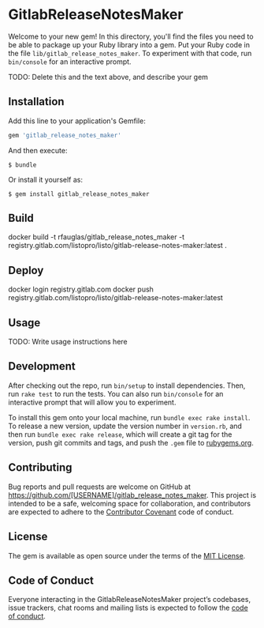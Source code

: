 # GitlabReleaseNotesMaker

Welcome to your new gem! In this directory, you'll find the files you need to be able to package up your Ruby library into a gem. Put your Ruby code in the file `lib/gitlab_release_notes_maker`. To experiment with that code, run `bin/console` for an interactive prompt.

TODO: Delete this and the text above, and describe your gem

## Installation

Add this line to your application's Gemfile:

```ruby
gem 'gitlab_release_notes_maker'
```

And then execute:

    $ bundle

Or install it yourself as:

    $ gem install gitlab_release_notes_maker

## Build 
docker build -t rfauglas/gitlab_release_notes_maker  -t registry.gitlab.com/listopro/listo/gitlab-release-notes-maker:latest . 
## Deploy
docker login registry.gitlab.com
docker push registry.gitlab.com/listopro/listo/gitlab-release-notes-maker:latest
## Usage

TODO: Write usage instructions here

## Development

After checking out the repo, run `bin/setup` to install dependencies. Then, run `rake test` to run the tests. You can also run `bin/console` for an interactive prompt that will allow you to experiment.

To install this gem onto your local machine, run `bundle exec rake install`. To release a new version, update the version number in `version.rb`, and then run `bundle exec rake release`, which will create a git tag for the version, push git commits and tags, and push the `.gem` file to [rubygems.org](https://rubygems.org).

## Contributing

Bug reports and pull requests are welcome on GitHub at https://github.com/[USERNAME]/gitlab_release_notes_maker. This project is intended to be a safe, welcoming space for collaboration, and contributors are expected to adhere to the [Contributor Covenant](http://contributor-covenant.org) code of conduct.

## License

The gem is available as open source under the terms of the [MIT License](https://opensource.org/licenses/MIT).

## Code of Conduct

Everyone interacting in the GitlabReleaseNotesMaker project’s codebases, issue trackers, chat rooms and mailing lists is expected to follow the [code of conduct](https://github.com/[USERNAME]/gitlab_release_notes_maker/blob/master/CODE_OF_CONDUCT.md).



